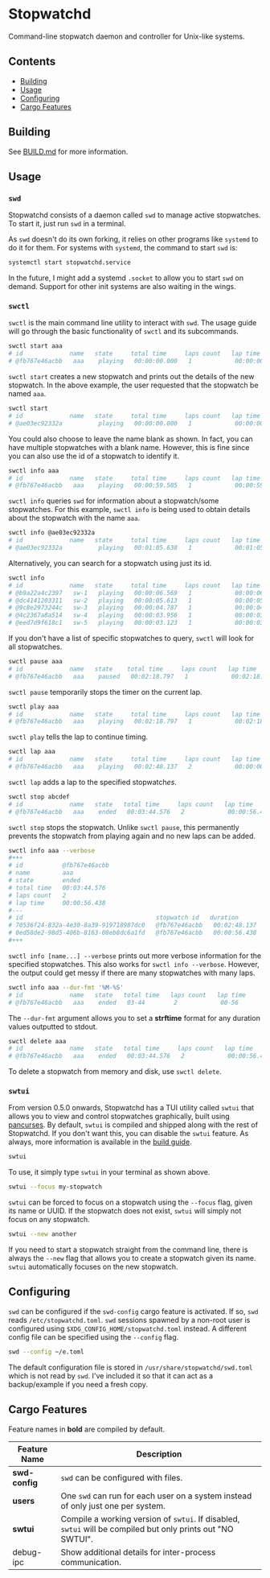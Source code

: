 # Stopwatchd

Command-line stopwatch daemon and controller for Unix-like systems.

## Contents

 - [Building](#building)
 - [Usage](#usage)
 - [Configuring](#configuring)
 - [Cargo Features](#cargo-features)

## Building

See [BUILD.md](BUILD.md) for more information.

## Usage

### `swd`

Stopwatchd consists of a daemon called `swd` to manage active stopwatches. To start it, just run `swd` in a terminal.

As `swd` doesn't do its own forking, it relies on other programs like `systemd` to do it for them. For systems with `systemd`, the command to start `swd` is:

```bash
systemctl start stopwatchd.service
```

In the future, I might add a systemd `.socket` to allow you to start `swd` on demand. Support for other init systems are also waiting in the wings.

### `swctl`

`swctl` is the main command line utility to interact with `swd`. The usage guide will go through the basic functionality of `swctl` and its subcommands.

```bash
swctl start aaa
# id             name   state     total time     laps count   lap time     
# @fb767e46acbb   aaa    playing   00:00:00.000   1            00:00:00.000
```

`swctl start` creates a new stopwatch and prints out the details of the new stopwatch. In the above example, the user requested that the stopwatch be named `aaa`.

```bash
swctl start
# id             name   state     total time     laps count   lap time     
# @ae03ec92332a          playing   00:00:00.000   1            00:00:00.000
```
You could also choose to leave the name blank as shown. In fact, you can have multiple stopwatches with a blank name. However, this is fine since you can also use the id of a stopwatch to identify it.

```bash
swctl info aaa
# id             name   state     total time     laps count   lap time     
# @fb767e46acbb   aaa    playing   00:00:59.505   1            00:00:59.505
```

`swctl info` queries `swd` for information about a stopwatch/some stopwatches. For this example, `swctl info` is being used to obtain details about the stopwatch with the name `aaa`.

```bash
swctl info @ae03ec92332a
# id             name   state     total time     laps count   lap time     
# @ae03ec92332a          playing   00:01:05.638   1            00:01:05.638
```

Alternatively, you can search for a stopwatch using just its id.

```bash
swctl info
# id             name   state     total time     laps count   lap time     
# @b9a22a4c2397   sw-1   playing   00:00:06.569   1            00:00:06.569 
# @dc4141203311   sw-2   playing   00:00:05.613   1            00:00:05.613 
# @9c8e2973244c   sw-3   playing   00:00:04.787   1            00:00:04.787 
# @4c2367a8a514   sw-4   playing   00:00:03.956   1            00:00:03.956 
# @eed7d9f618c1   sw-5   playing   00:00:03.123   1            00:00:03.123
```

If you don't have a list of specific stopwatches to query, `swctl` will look for all stopwatches.

```bash
swctl pause aaa
# id             name   state    total time     laps count   lap time     
# @fb767e46acbb   aaa    paused   00:02:18.797   1            00:02:18.797
```

`swctl pause` temporarily stops the timer on the current lap.

```bash
swctl play aaa
# id             name   state     total time     laps count   lap time     
# @fb767e46acbb   aaa    playing   00:02:18.797   1            00:02:18.797
```

`swctl play` tells the lap to continue timing.

```bash
swctl lap aaa
# id             name   state     total time     laps count   lap time     
# @fb767e46acbb   aaa    playing   00:02:48.137   2            00:00:00.000
```

`swctl lap` adds a lap to the specified stopwatch*es*. 

```bash
swctl stop abcdef
# id             name   state   total time     laps count   lap time     
# @fb767e46acbb   aaa    ended   00:03:44.576   2            00:00:56.438
```

`swctl stop` stops the stopwatch. Unlike `swctl pause`, this permanently prevents the stopwatch from playing again and no new laps can be added.

```bash
swctl info aaa --verbose
#+++
# id           @fb767e46acbb 
# name         aaa          
# state        ended        
# total time   00:03:44.576 
# laps count   2            
# lap time     00:00:56.438 
#---
# id                                     stopwatch id   duration     
# 70536f24-832a-4e30-8a39-919718987dc0   @fb767e46acbb   00:02:48.137 
# 0ed58de2-98d5-406b-8163-08eb8dc6a1fd   @fb767e46acbb   00:00:56.438
#+++
```

`swctl info [name...] --verbose` prints out more verbose information for the specified stopwatches. This also works for `swctl info --verbose`. However, the output could get messy if there are many stopwatches with many laps.

```bash
swctl info aaa --dur-fmt '%M-%S'
# id             name   state   total time   laps count   lap time 
# @fb767e46acbb   aaa    ended   03-44        2            00-56
```

The `--dur-fmt` argument allows you to set a **strftime** format for any duration values outputted to stdout.

```bash
swctl delete aaa
# id             name   state   total time     laps count   lap time     
# @fb767e46acbb   aaa    ended   00:03:44.576   2            00:00:56.438
```

To delete a stopwatch from memory and disk, use `swctl delete`.

### `swtui`

From version 0.5.0 onwards, Stopwatchd has a TUI utility called `swtui` that allows you to view and control stopwatches graphically, built using [pancurses](https://github.com/ihalila/pancurses). By default, `swtui` is compiled and shipped along with the rest of Stopwatchd. If you don't want this, you can disable the `swtui` feature. As always, more information is available in the [build guide](/BUILD.md).

```bash
swtui
```

To use, it simply type `swtui` in your terminal as shown above.

```bash
swtui --focus my-stopwatch
```

`swtui` can be forced to focus on a stopwatch using the `--focus` flag, given its name or UUID. If the stopwatch does not exist, `swtui` will simply not focus on any stopwatch.

```bash
swtui --new another
```

If you need to start a stopwatch straight from the command line, there is always the `--new` flag that allows you to create a stopwatch given its name. `swtui` automatically focuses on the new stopwatch.

## Configuring

`swd` can be configured if the `swd-config` cargo feature is activated. If so, `swd` reads `/etc/stopwatchd.toml`. `swd` sessions spawned by a non-root user is configured using `$XDG_CONFIG_HOME/stopwatchd.toml` instead. A different config file can be specified using the `--config` flag.

```bash
swd --config ~/e.toml
```

The default configuration file is stored in `/usr/share/stopwatchd/swd.toml` which is not read by `swd`. I've included it so that it can act as a backup/example if you need a fresh copy.

## Cargo Features

Feature names in **bold** are compiled by default.

| Feature Name | Description |
| - | - |
| **swd-config** | `swd` can be configured with files. |
| **users** | One `swd` can run for each user on a system instead of only just one per system. |
| **swtui** | Compile a working version of `swtui`. If disabled, `swtui` will be compiled but only prints out "NO SWTUI". |
| debug-ipc | Show additional details for inter-process communication. |

